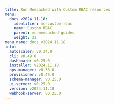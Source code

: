 ```yaml
---
title: Run Memcached with Custom RBAC resources
menu:
  docs_v2024.11.18:
    identifier: mc-custom-rbac
    name: Custom RBAC
    parent: mc-memcached-guides
    weight: 31
menu_name: docs_v2024.11.18
info:
  autoscaler: v0.34.0
  cli: v0.49.0
  dashboard: v0.25.0
  installer: v2024.11.18
  ops-manager: v0.36.0
  provisioner: v0.49.0
  schema-manager: v0.25.0
  ui-server: v0.25.0
  version: v2024.11.18
  webhook-server: v0.25.0
---
```


